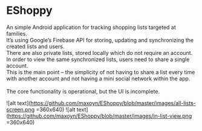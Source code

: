 # EShoppy
An simple Android application for tracking shopping lists targeted at families. </br>
It’s using Google’s Firebase API for storing, updating and synchronizing the created lists and users. </br>
There are also private lists, stored locally which do not require an account.</br>
In order to view the same synchronized lists, users need to share a single account. </br>
This is the main point – the simplicity of not having to share a list every time with another account and not having a mini social network within the app.</br>
</br>
The core functionality is operational, but the UI is incomplete.</br>

![alt text](https://github.com/maxoyn/EShoppy/blob/master/images/all-lists-screen.png =360x640)
![alt text](https://github.com/maxoyn/EShoppy/blob/master/images/in-list-view.png =360x640)
